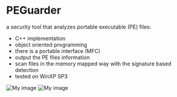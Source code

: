 PEGuarder
=========

a security tool that analyzes portable executable (PE) files:
* C++ implementation
* object oriented programming
* there is a portable interface (MFC)
* output the PE files information
* scan files in the memory mapped way with the signature based detection
* tested on WinXP SP3

![My image](https://raw.github.com/jsc0218/PEGuarder/master/images/1.png)
![My image](https://raw.github.com/jsc0218/PEGuarder/master/images/2.png)
